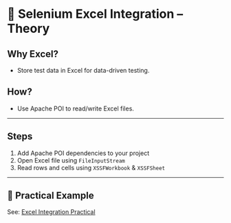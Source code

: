 # 📑 Selenium Excel Integration – Theory

## Why Excel?
- Store test data in Excel for data-driven testing.

## How?
- Use Apache POI to read/write Excel files.

---

## Steps
1. Add Apache POI dependencies to your project
2. Open Excel file using `FileInputStream`
3. Read rows and cells using `XSSFWorkbook` & `XSSFSheet`

---

## 📄 Practical Example
See: [Excel Integration Practical](./excel_integration_practical.md)
